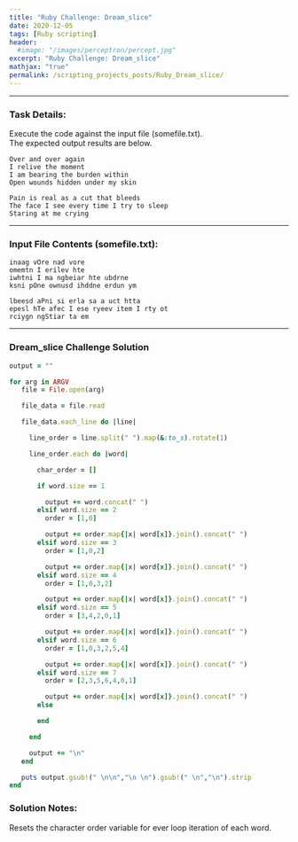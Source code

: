 ```yaml
---
title: "Ruby Challenge: Dream_slice"
date: 2020-12-05
tags: [Ruby scripting]
header:
  #image: "/images/perceptron/percept.jpg"
excerpt: "Ruby Challenge: Dream_slice"
mathjax: "true"
permalink: /scripting_projects_posts/Ruby_Dream_slice/
---
```


---
### Task Details:
Execute the code against the input file (somefile.txt).\
The expected output results are below.
```
Over and over again
I relive the moment
I am bearing the burden within
Open wounds hidden under my skin

Pain is real as a cut that bleeds
The face I see every time I try to sleep
Staring at me crying
```
---
### Input File Contents (somefile.txt):
```
inaag vOre nad vore
omemtn I erilev hte
iwhtni I ma ngbeiar hte ubdrne
ksni pOne ownusd ihddne erdun ym

lbeesd aPni si erla sa a uct htta
epesl hTe afec I ese ryeev item I rty ot
rciygn ngStiar ta em
```

---
### Dream_slice Challenge Solution
```ruby
output = ""

for arg in ARGV
   file = File.open(arg)

   file_data = file.read

   file_data.each_line do |line|

     line_order = line.split(" ").map(&:to_s).rotate(1)

     line_order.each do |word|

       char_order = []

       if word.size == 1

         output += word.concat(" ")
       elsif word.size == 2
         order = [1,0]

         output += order.map{|x| word[x]}.join().concat(" ")
       elsif word.size == 3
         order = [1,0,2]

         output += order.map{|x| word[x]}.join().concat(" ")
       elsif word.size == 4
         order = [1,0,3,2]

         output += order.map{|x| word[x]}.join().concat(" ")
       elsif word.size == 5
         order = [3,4,2,0,1]

         output += order.map{|x| word[x]}.join().concat(" ")
       elsif word.size == 6
         order = [1,0,3,2,5,4]

         output += order.map{|x| word[x]}.join().concat(" ")
       elsif word.size == 7
         order = [2,3,5,6,4,0,1]

         output += order.map{|x| word[x]}.join().concat(" ")
       else

       end

     end

     output += "\n"
   end

   puts output.gsub!(" \n\n","\n \n").gsub!(" \n","\n").strip
end
```

### Solution Notes:
Resets the character order variable for ever loop iteration of each word.
